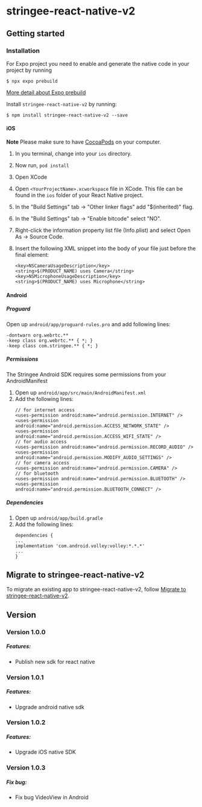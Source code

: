# stringee-react-native-v2

## Getting started

### Installation
For Expo project you need to enable and generate the native code in your project by running 

`$ npx expo prebuild`

[More detail about Expo prebuild](https://docs.expo.dev/workflow/prebuild/)

Install `stringee-react-native-v2` by running:

`$ npm install stringee-react-native-v2 --save`

#### iOS

**Note** Please make sure to have [CocoaPods](https://cocoapods.org/) on your computer.
1. In you terminal, change into your `ios` directory.

2. Now run, `pod install`

3. Open XCode

4. Open `<YourProjectName>.xcworkspace` file in XCode. This file can be found in the `ios` folder of your React Native project. 

5. In the "Build Settings" tab -> "Other linker flags" add "$(inherited)" flag.

6. In the "Build Settings" tab -> "Enable bitcode" select "NO".

7. Right-click the information property list file (Info.plist) and select Open As -> Source Code.
8. Insert the following XML snippet into the body of your file just before the final element:

   ```
   <key>NSCameraUsageDescription</key>
   <string>$(PRODUCT_NAME) uses Camera</string>
   <key>NSMicrophoneUsageDescription</key>
   <string>$(PRODUCT_NAME) uses Microphone</string>
   ```

#### Android

##### Proguard
Open up `android/app/proguard-rules.pro` and add following lines: 
```
-dontwarn org.webrtc.**
-keep class org.webrtc.** { *; }
-keep class com.stringee.** { *; }
```

##### Permissions
The Stringee Android SDK requires some permissions from your AndroidManifest
1. Open up `android/app/src/main/AndroidManifest.xml`
2. Add the following lines:
    ```
    // for internet access
    <uses-permission android:name="android.permission.INTERNET" />
    <uses-permission android:name="android.permission.ACCESS_NETWORK_STATE" />
    <uses-permission android:name="android.permission.ACCESS_WIFI_STATE" />
    // for audio access
    <uses-permission android:name="android.permission.RECORD_AUDIO" />
    <uses-permission android:name="android.permission.MODIFY_AUDIO_SETTINGS" />
    // for camera access
    <uses-permission android:name="android.permission.CAMERA" />
    // for bluetooth 
    <uses-permission android:name="android.permission.BLUETOOTH" />
    <uses-permission android:name="android.permission.BLUETOOTH_CONNECT" />
    ```

##### Dependencies
1. Open up `android/app/build.gradle`
2. Add the following lines:
    ```
    dependencies {
    ...
    implementation 'com.android.volley:volley:*.*.*'
    ...
    }
    ```

## Migrate to stringee-react-native-v2

To migrate an existing app to stringee-react-native-v2, follow [Migrate to stringee-react-native-v2](https://github.com/stringeecom/stringee-react-native-v2/blob/master/MIGRATEGUIDE.md).

## Version
### Version 1.0.0
##### Features:
- Publish new sdk for react native

### Version 1.0.1
##### Features:
- Upgrade android native sdk

### Version 1.0.2
##### Features:
- Upgrade iOS native SDK

### Version 1.0.3
##### Fix bug:
- Fix bug VideoView in Android
